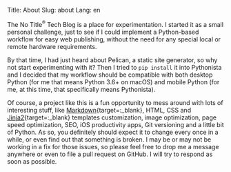Title: About 
Slug: about
Lang: en

The No Title<sup>®</sup> Tech Blog is a place for experimentation. I started it as a small personal challenge, just to see if I could implement a Python-based workflow for easy web publishing, without the need for any special local or remote hardware requirements.

By that time, I had just heard about Pelican, a static site generator, so why not start experimenting with it? Then I tried to `pip install` it into Pythonista and I decided that my workflow should be compatible with both desktop Python (for me that means Python 3.6+ on macOS) and mobile Python (for me, at this time, that specifically means Pythonista).

Of course, a project like this is a fun opportunity to mess around with lots of interesting stuff, like [Markdown](https://en.wikipedia.org/wiki/Markdown){target=:_blank}, HTML, CSS and [Jinja2](http://jinja.pocoo.org){target=:_blank} templates customization, image optimization, page speed optimization, SEO, iOS productivity apps, Git versioning and a little bit of Python. As so, you definitely should expect it to change every once in a while, or even find out that something is broken. I may be or may not be working in a fix for those issues, so please feel free to drop me a message anywhere or even to file a pull request on GitHub. I will try to respond as soon as possible.

